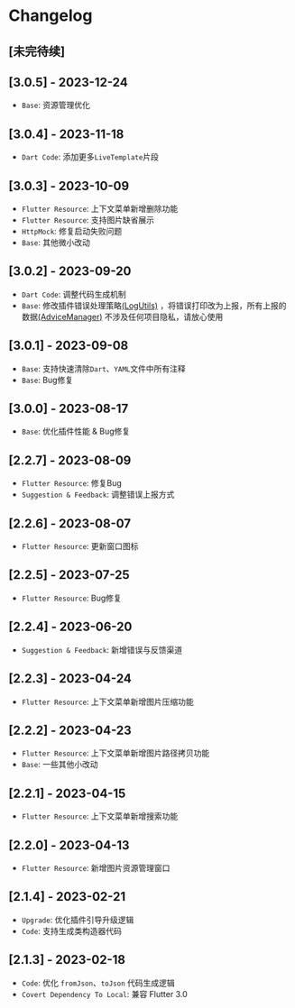 # Changelog

## [未完待续]

###

## [3.0.5] - 2023-12-24

- `Base`: 资源管理优化

## [3.0.4] - 2023-11-18

- `Dart Code`: 添加更多`LiveTemplate`片段

## [3.0.3] - 2023-10-09

- `Flutter Resource`: 上下文菜单新增删除功能
- `Flutter Resource`: 支持图片缺省展示
- `HttpMock`: 修复启动失败问题
- `Base`: 其他微小改动

## [3.0.2] - 2023-09-20

- `Dart Code`: 调整代码生成机制
- `Base`:
  修改插件错误处理策略[(LogUtils)](https://github.com/YangLang116/iFlutter/blob/main/src/main/java/com/xtu/plugin/flutter/utils/LogUtils.java)
  ，将错误打印改为上报，所有上报的数据[(AdviceManager)](https://github.com/YangLang116/iFlutter/blob/main/src/main/java/com/xtu/plugin/flutter/advice/AdviceManager.java)
  不涉及任何项目隐私，请放心使用

## [3.0.1] - 2023-09-08

- `Base`: 支持快速清除`Dart`、`YAML`文件中所有注释
- `Base`: Bug修复

## [3.0.0] - 2023-08-17

- `Base`: 优化插件性能 & Bug修复

## [2.2.7] - 2023-08-09

- `Flutter Resource`: 修复Bug
- `Suggestion & Feedback`: 调整错误上报方式

## [2.2.6] - 2023-08-07

- `Flutter Resource`: 更新窗口图标

## [2.2.5] - 2023-07-25

- `Flutter Resource`: Bug修复

## [2.2.4] - 2023-06-20

- `Suggestion & Feedback`: 新增错误与反馈渠道

## [2.2.3] - 2023-04-24

- `Flutter Resource`: 上下文菜单新增图片压缩功能

## [2.2.2] - 2023-04-23

- `Flutter Resource`: 上下文菜单新增图片路径拷贝功能
- `Base`: 一些其他小改动

## [2.2.1] - 2023-04-15

- `Flutter Resource`: 上下文菜单新增搜索功能

## [2.2.0] - 2023-04-13

- `Flutter Resource`: 新增图片资源管理窗口

## [2.1.4] - 2023-02-21

- `Upgrade`: 优化插件引导升级逻辑
- `Code`: 支持生成类构造器代码

## [2.1.3] - 2023-02-18

- `Code`: 优化 `fromJson`、`toJson` 代码生成逻辑
- `Covert Dependency To Local`: 兼容 Flutter 3.0